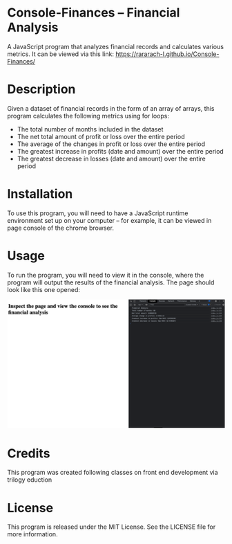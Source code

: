 # Console-Finances – Financial Analysis
A JavaScript program that analyzes financial records and calculates various metrics. It can be viewed via this link: https://rararach-l.github.io/Console-Finances/

# Description
Given a dataset of financial records in the form of an array of arrays, this program calculates the following metrics using for loops:

* The total number of months included in the dataset
* The net total amount of profit or loss over the entire period
* The average of the changes in profit or loss over the entire period
* The greatest increase in profits (date and amount) over the entire period
* The greatest decrease in losses (date and amount) over the entire period

# Installation
To use this program, you will need to have a JavaScript runtime environment set up on your computer – for example, it can be viewed in page console of the chrome browser.

# Usage
To run the program, you will need to view it in the console, where the program will output the results of the financial analysis. The page should look like this one opened:

![](images/screenshot.png)

# Credits
This program was created following classes on front end development via trilogy eduction

# License
This program is released under the MIT License. See the LICENSE file for more information.